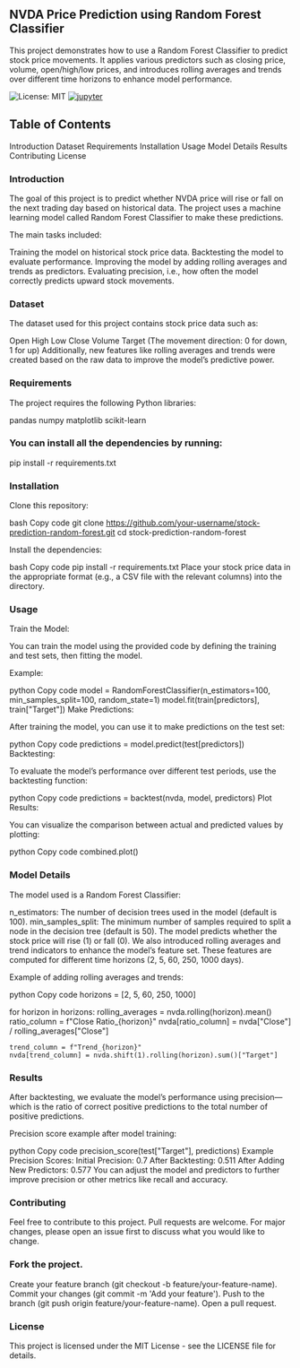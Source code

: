 ## NVDA Price Prediction using Random Forest Classifier

This project demonstrates how to use a Random Forest Classifier to predict stock price movements. It applies various predictors such as closing price, volume, open/high/low prices, and introduces rolling averages and trends over different time horizons to enhance model performance.

![License: MIT](https://img.shields.io/badge/License-MIT-yellow.svg)
[![jupyter](https://img.shields.io/badge/Jupyter-Lab-F37626.svg?style=flat&logo=Jupyter)](https://jupyterlab.readthedocs.io/en/stable)

## Table of Contents
Introduction
Dataset
Requirements
Installation
Usage
Model Details
Results
Contributing
License

### Introduction
The goal of this project is to predict whether NVDA price will rise or fall on the next trading day based on historical data. The project uses a machine learning model called Random Forest Classifier to make these predictions.

The main tasks included:

Training the model on historical stock price data.
Backtesting the model to evaluate performance.
Improving the model by adding rolling averages and trends as predictors.
Evaluating precision, i.e., how often the model correctly predicts upward stock movements.

### Dataset
The dataset used for this project contains stock price data such as:

Open
High
Low
Close
Volume
Target (The movement direction: 0 for down, 1 for up)
Additionally, new features like rolling averages and trends were created based on the raw data to improve the model’s predictive power.

### Requirements
The project requires the following Python libraries:

pandas
numpy
matplotlib
scikit-learn

### You can install all the dependencies by running:

pip install -r requirements.txt

### Installation
Clone this repository:

bash
Copy code
git clone https://github.com/your-username/stock-prediction-random-forest.git
cd stock-prediction-random-forest

Install the dependencies:

bash
Copy code
pip install -r requirements.txt
Place your stock price data in the appropriate format (e.g., a CSV file with the relevant columns) into the directory.

### Usage
Train the Model:

You can train the model using the provided code by defining the training and test sets, then fitting the model.

Example:

python
Copy code
model = RandomForestClassifier(n_estimators=100, min_samples_split=100, random_state=1)
model.fit(train[predictors], train["Target"])
Make Predictions:

After training the model, you can use it to make predictions on the test set:

python
Copy code
predictions = model.predict(test[predictors])
Backtesting:

To evaluate the model’s performance over different test periods, use the backtesting function:

python
Copy code
predictions = backtest(nvda, model, predictors)
Plot Results:

You can visualize the comparison between actual and predicted values by plotting:

python
Copy code
combined.plot()

### Model Details
The model used is a Random Forest Classifier:

n_estimators: The number of decision trees used in the model (default is 100).
min_samples_split: The minimum number of samples required to split a node in the decision tree (default is 50).
The model predicts whether the stock price will rise (1) or fall (0).
We also introduced rolling averages and trend indicators to enhance the model’s feature set. These features are computed for different time horizons (2, 5, 60, 250, 1000 days).

Example of adding rolling averages and trends:

python
Copy code
horizons = [2, 5, 60, 250, 1000]

for horizon in horizons:
    rolling_averages = nvda.rolling(horizon).mean()
    ratio_column = f"Close Ratio_{horizon}"
    nvda[ratio_column] = nvda["Close"] / rolling_averages["Close"]
    
    trend_column = f"Trend_{horizon}"
    nvda[trend_column] = nvda.shift(1).rolling(horizon).sum()["Target"]

### Results
After backtesting, we evaluate the model’s performance using precision—which is the ratio of correct positive predictions to the total number of positive predictions.

Precision score example after model training:

python
Copy code
precision_score(test["Target"], predictions)
Example Precision Scores:
Initial Precision: 0.7
After Backtesting: 0.511
After Adding New Predictors: 0.577
You can adjust the model and predictors to further improve precision or other metrics like recall and accuracy.

### Contributing
Feel free to contribute to this project. Pull requests are welcome. For major changes, please open an issue first to discuss what you would like to change.

### Fork the project.
Create your feature branch (git checkout -b feature/your-feature-name).
Commit your changes (git commit -m 'Add your feature').
Push to the branch (git push origin feature/your-feature-name).
Open a pull request.

### License
This project is licensed under the MIT License - see the LICENSE file for details.
